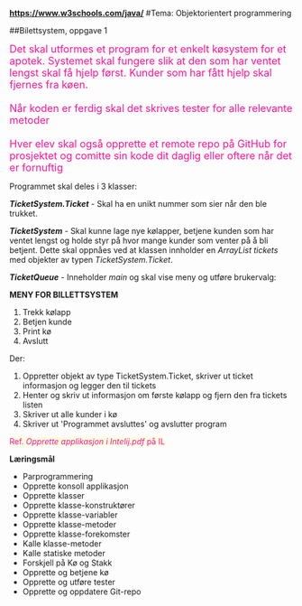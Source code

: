**https://www.w3schools.com/java/**
#Tema: Objektorientert programmering

##Bilettsystem, oppgave 1

<span style="font-size: large; color: deeppink;">
Det skal utformes et program for et enkelt køsystem for et apotek. Systemet skal fungere slik at den som har ventet lengst skal få hjelp først. Kunder som har fått hjelp skal fjernes fra køen.
<br/><br/>
Når koden er ferdig skal det skrives tester for alle relevante metoder
<br/><br/>
Hver elev skal også opprette et remote repo på GitHub for prosjektet og comitte sin kode dit daglig eller oftere når det er fornuftig
</span>


Programmet skal deles i 3 klasser:

***TicketSystem.Ticket*** - Skal ha en unikt nummer som sier når den ble trukket.

***TicketSystem*** - Skal kunne lage nye kølapper, betjene kunden som har ventet lengst og holde styr på hvor mange kunder som venter på å bli betjent. Dette skal oppnåes ved at klassen innholder en *ArrayList tickets* med objekter av typen *TicketSystem.Ticket*.

***TicketQueue*** - Inneholder *main* og skal vise meny og utføre brukervalg:

**MENY FOR BILLETTSYSTEM**

1. Trekk kølapp
2. Betjen kunde
3. Print kø
4. Avslutt

Der:

1. Oppretter objekt av type TicketSystem.Ticket, skriver ut ticket informasjon og legger den til tickets
2. Henter og skriv ut informasjon om første kølapp og fjern den fra tickets listen
3. Skriver ut alle kunder i kø
4. Skriver ut 'Programmet avsluttes' og avslutter program

<span style="background-color: lightyellow; color: deeppink;">
Ref. <i>Opprette applikasjon i Intelij.pdf</i> på IL
<br/></span>

**Læringsmål**

- Parprogrammering
- Opprette konsoll applikasjon
- Opprette klasser
- Opprette klasse-konstruktører
- Opprette klasse-variabler
- Opprette klasse-metoder
- Opprette klasse-forekomster
- Kalle klasse-metoder
- Kalle statiske metoder
- Forskjell på Kø og Stakk
- Opprette og betjene kø
- Opprette og utføre tester
- Opprette og oppdatere Git-repo